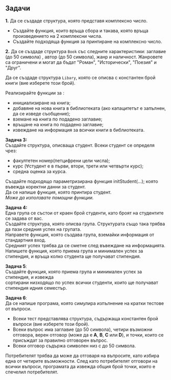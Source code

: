 ## Задачи
**1.** Да се създаде структура, която представя комплексно число. 

- Създайте функция, които връща сбора и такава, която връща произведението на 2 комплексни числа.
- Създайте подходяща функция за принтиране на комплексно число.


**2.** Да се създаде структура `Book` със следните характеристики: заглавие (до 50 символа)
, автор (до 50 символа), жанр и наличност. 
Жанровете са ограничени и могат да бъдат "Роман", "Исторически", "Поезия" и "Друг". 

Да се създаде структура `Libary`, която се описва с константен брой книги (вие изберете този брой).

Реализирайте функции за :
- инициализиране на книга;
- добавяне на нова книга в библиотеката (ако капацитетът е запълнен, да се изведе съобщение);
- вземане на книга по подадено заглавие;
- връщане на книга по подадено заглавие;
- извеждане на информация за всички книги в библиотеката.


**Задача 3:**                     
Създайте структура, описваща студент.
Всеки студент се определя чрез:
- факултетен номер(петцифрени цели числа);           
- курс (∀студент е в първи, втори, трети или четвърти курс);        
- средна оценка за курса.            
                                  
Създайте подходящо параметризирана функция initStudent(...); която въвежда коректни данни за студент.                            
Да се напише функция, която принтира студент.                           
*Може да използвате помощни функции.*                                    


**Задача 4:**                      
Една група се състои от краен брой студенти, като броят на студентите се задава от вас.                       
Създайте структура, която описва група. Структурата също така трябва да пази средния успех на групата.                     
Направете функция, която създава група, вземайки информация от стандартния вход.                  
Средният успех трябва да се сметне след въвеждане на информацията.                               
Напишете функция, която приема група и минимален успех за стипендия, и връща колко студента ще получават стипендия.                            

**Задача 5**:                   
Създайте функция, която приема група и минимален успех за стипендия, и извежда                    
сортирани низходящо по успех всички студенти, които ще получават стипендия идния семестър.    

**Задача 6**:       
Да се напише програма, която симулира изпълнение на кратки тестове от въпроси.
- Всеки тест представлява структура, съдържаща константен брой въпроси (вие изберете този брой).
- Всеки въпрос има заглавие (до 50 символа), четири възможни отговора, верен отговор (може да е **A**, **B**, **C** или **D**), и точки, които се присъждат за правилно отговорен въпрос.
- Всеки отговор съдържа символен низ с до 50 символа.

Потребителят трябва да може да отговаря на въпросите, като избира една от четирите възможности. След като потребителят отговори на всички въпроси, програмата да извежда общия брой точки, които е спечелил потребителят.
